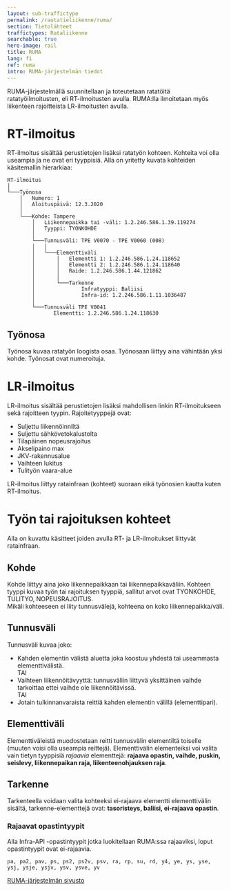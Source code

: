 ```yaml
---
layout: sub-traffictype
permalink: /rautatieliikenne/ruma/
section: Tietolähteet
traffictypes: Rataliikenne
searchable: true
hero-image: rail
title: RUMA
lang: fi
ref: ruma
intro: RUMA-järjestelmän tiedot
---
```


RUMA-järjestelmällä suunnitellaan ja toteutetaan ratatöitä ratatyöilmoitusten, eli RT-ilmoitusten avulla. RUMA:lla ilmoitetaan myös liikenteen rajoitteista LR-ilmoitusten avulla.

# RT-ilmoitus
RT-ilmoitus sisältää perustietojen lisäksi ratatyön kohteen. Kohteita voi olla useampia ja ne ovat eri tyyppisiä. Alla on yritetty kuvata kohteiden käsitemallin hierarkiaa:
```
RT-ilmoitus
│
└───Työnosa
    │   Numero: 1
    │   Aloituspäivä: 12.3.2020
    │
    └───Kohde: Tampere
        │   Liikennepaikka tai -väli: 1.2.246.586.1.39.119274
        │   Tyyppi: TYONKOHDE
        │
        └───Tunnusväli: TPE V0070 - TPE V0060 (008)
        │   │
        │   └───Elementtiväli
        │       │   Elementti 1: 1.2.246.586.1.24.118652
        │       │   Elementti 2: 1.2.246.586.1.24.118640
        │       │   Raide: 1.2.246.586.1.44.121862
        │       │
        │       └───Tarkenne
        │               Infratyyppi: Baliisi
        │               Infra-id: 1.2.246.586.1.11.1036487
        │
        └───Tunnusväli TPE V0041
               Elementti: 1.2.246.586.1.24.118630
```

## Työnosa
Työnosa kuvaa ratatyön loogista osaa. Työnosaan liittyy aina vähintään yksi kohde. Työnosat ovat numeroituja.

# LR-ilmoitus
LR-ilmoitus sisältää perustietojen lisäksi mahdollisen linkin RT-ilmoitukseen sekä rajoitteen tyypin. Rajoitetyyppejä ovat:  
- Suljettu liikennöinniltä
- Suljettu sähkövetokalustolta
- Tilapäinen nopeusrajoitus
- Akselipaino max
- JKV-rakennusalue
- Vaihteen lukitus
- Tulityön vaara-alue

LR-ilmoitus liittyy ratainfraan (kohteet) suoraan eikä työnosien kautta kuten RT-ilmoitus.

# Työn tai rajoituksen kohteet
Alla on kuvattu käsitteet joiden avulla RT- ja LR-ilmoitukset liittyvät ratainfraan.

## Kohde
Kohde liittyy aina joko liikennepaikkaan tai liikennepaikkaväliin. Kohteen tyyppi kuvaa työn tai rajoituksen tyyppiä, sallitut arvot ovat TYONKOHDE, TULITYO, NOPEUSRAJOITUS.  
Mikäli kohteeseen ei liity tunnusvälejä, kohteena on koko liikennepaikka/väli.

## Tunnusväli
Tunnusväli kuvaa joko:
- Kahden elementin välistä aluetta joka koostuu yhdestä tai useammasta elementtivälistä.  
TAI
- Vaihteen liikennöitävyyttä: tunnusväliin liittyvä yksittäinen vaihde tarkoittaa ettei vaihde ole 
liikennöitävissä.  
TAI
- Jotain tulkinnanvaraista reittiä kahden elementin välillä (elementtipari).

## Elementtiväli
Elementtiväleistä muodostetaan reitti tunnusvälin elementiltä toiselle (muuten voisi olla useampia reittejä). Elementtivälin elementeiksi voi valita vain tietyn tyyppisiä *rajaavia* elementtejä: **rajaava opastin, vaihde, puskin, seislevy, liikennepaikan raja, liikenteenohjauksen raja**.  

## Tarkenne
Tarkenteella voidaan valita kohteeksi ei-rajaava elementti elementtivälin sisältä, tarkenne-elementtejä ovat: **tasoristeys, baliisi, ei-rajaava opastin**.

### Rajaavat opastintyypit
Alla Infra-API -opastintyypit jotka luokitellaan RUMA:ssa rajaaviksi, loput opastintyypit ovat ei-rajaavia.
```
pa, pa2, pav, ps, ps2, ps2v, psv, ra, rp, su, rd, y4, ye, ys, yse, ysj, ysje, ysjv, ysv, ysve, yv
```

[RUMA-järjestelmän sivusto](https://tmfg.fi/fi/finrail/ruma)
